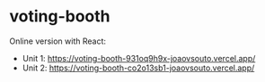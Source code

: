 # voting-booth

Online version with React:

- Unit 1: https://voting-booth-931oq9h9x-joaovsouto.vercel.app/
- Unit 2: https://voting-booth-co2o13sb1-joaovsouto.vercel.app/
